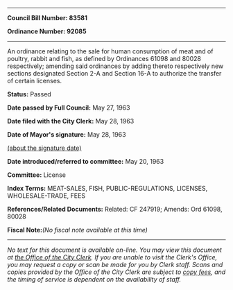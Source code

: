 

********

**Council Bill Number: 83581**
   
**Ordinance Number: 92085**
********

 An ordinance relating to the sale for human consumption of meat and of poultry, rabbit and fish, as defined by Ordinances 61098 and 80028 respectively; amending said ordinances by adding thereto respectively new sections designated Section 2-A and Section 16-A to authorize the transfer of certain licenses.

**Status:** Passed
   
**Date passed by Full Council:** May 27, 1963
   
**Date filed with the City Clerk:** May 28, 1963
   
**Date of Mayor's signature:** May 28, 1963
   
[(about the signature date)](/~public/approvaldate.htm)
   
   
   
**Date introduced/referred to committee:** May 20, 1963
   
**Committee:** License
   
   
**Index Terms:** MEAT-SALES, FISH, PUBLIC-REGULATIONS, LICENSES, WHOLESALE-TRADE, FEES

**References/Related Documents:** Related: CF 247919; Amends: Ord 61098, 80028

**Fiscal Note:**_(No fiscal note available at this time)_
********

_No text for this document is available on-line. You may view this document at [the Office of the City Clerk](http://www.seattle.gov/leg/clerk/contactUs.htm). If you are unable to visit the Clerk's Office, you may request a copy or scan be made for you by Clerk staff. Scans and copies provided by the Office of the City Clerk are subject to [copy fees](http://clerk.seattle.gov/~public/clerkfees.htm), and the timing of service is dependent on the availability of staff._


